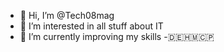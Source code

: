 - 👋 Hi, I’m @Tech08mag
- 👀 I’m interested in all stuff about IT
- 🌱 I’m currently improving my skills
-🇩🇪🇭🇲🇨🇵